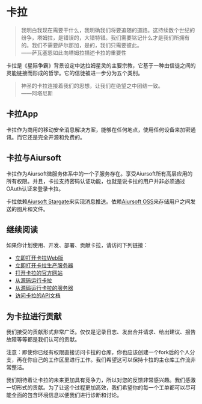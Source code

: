 # 卡拉

>我明白我现在需要干什么，我明确我们将要追随的道路。这持续数个世纪的纷争，塔姆拉，是错误的，大错特错。我们需要铭记什么才是我们所拥有的。我们不需要萨尔那加，是的，我们只需要彼此。  
>——萨瓦塞恩如此向塔姆拉描述卡拉的重要性

卡拉是《星际争霸》背景设定中达拉姆星灵的主要宗教，它基于一种由信徒之间的灵能链接而形成的哲学。它的信徒被进一步分为五个类别。

>神圣的卡拉连接着我们的思想，让我们在绝望之中团结一致。    
>——阿塔尼斯

## 卡拉App

卡拉作为商用的移动安全消息解决方案，能够在任何地点，使用任何设备来加密通讯。而它还是完全开源和免费的。

## 卡拉与Aiursoft

卡拉作为Aiursoft微服务体系中的一个子服务存在。享受Aiursoft所有高层应用的所有权限。并且，卡拉支持密码认证功能，也就是说卡拉的用户并非必须通过OAuth认证来登录卡拉。

卡拉依赖[Aiursoft Stargate](../Stargate/What%20is%20Stargate.md)来实现消息推送。依赖[Aiursoft OSS](../Object%20Storage/What%20is%20OSS.md)来存储用户之间发送的图片和文件。

## 继续阅读

如果你计划使用、开发、部署、贡献卡拉，请访问下列链接：

* [立即打开卡拉Web版](https://web.kahla.app)
* [立即打开卡拉生产服务器](https://server.kahla.app)
* [打开卡拉的官方网站](https://www.kahla.app)
* [从源码运行卡拉](https://github.com/AiursoftWeb/Kahla.App)
* [从源码运行卡拉的服务器](https://github.com/AiursoftWeb/Kahla)
* [访问卡拉的API文档](./Before%20connecting.md)

## 为卡拉进行贡献

我们接受的贡献形式非常广泛。仅仅是记录日志、发出合并请求、给出建议、报告故障等等都是我们认可的贡献。

注意：即使你已经有权限直接访问卡拉的仓库，你也应该创建一个fork后的个人分支，再在你自己的工作区里进行工作。我们希望这可以保持卡拉的主仓库工作流非常整洁。

我们期待着让卡拉的未来更加具有竞争力，所以对您的反馈非常感兴趣。我们感激一切形式的贡献。为了让这个过程更加高效，我们希望你的每一个工单都可以尽可能全面的包含环境信息以便我们进行诊断和讨论。
